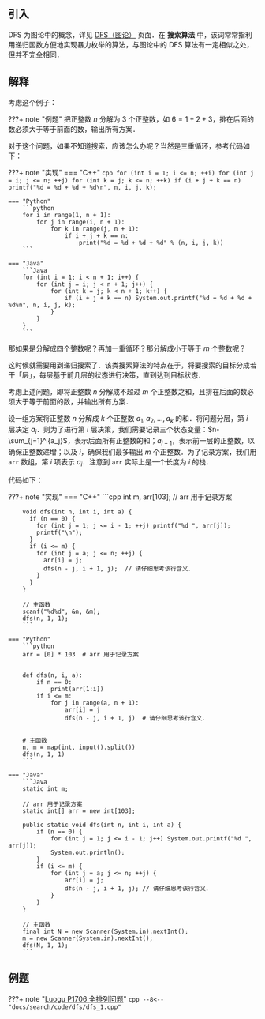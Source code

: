 ## 引入

DFS 为图论中的概念，详见 [DFS（图论）](../graph/dfs.md) 页面．在 **搜索算法** 中，该词常常指利用递归函数方便地实现暴力枚举的算法，与图论中的 DFS 算法有一定相似之处，但并不完全相同．

## 解释

考虑这个例子：

???+ note "例题"
    把正整数 $n$ 分解为 $3$ 个正整数，如 $6=1+2+3$，排在后面的数必须大于等于前面的数，输出所有方案．

对于这个问题，如果不知道搜索，应该怎么办呢？当然是三重循环，参考代码如下：

???+ note "实现"
    === "C++"
        ```cpp
        for (int i = 1; i <= n; ++i)
          for (int j = i; j <= n; ++j)
            for (int k = j; k <= n; ++k)
              if (i + j + k == n) printf("%d = %d + %d + %d\n", n, i, j, k);
        ```
    
    === "Python"
        ```python
        for i in range(1, n + 1):
            for j in range(i, n + 1):
                for k in range(j, n + 1):
                    if i + j + k == n:
                        print("%d = %d + %d + %d" % (n, i, j, k))
        ```
    
    === "Java"
        ```Java
        for (int i = 1; i < n + 1; i++) {
            for (int j = i; j < n + 1; j++) {
                for (int k = j; k < n + 1; k++) {
                    if (i + j + k == n) System.out.printf("%d = %d + %d + %d%n", n, i, j, k);
                }
            }
        }
        ```

那如果是分解成四个整数呢？再加一重循环？那分解成小于等于 $m$ 个整数呢？

这时候就需要用到递归搜索了．该类搜索算法的特点在于，将要搜索的目标分成若干「层」，每层基于前几层的状态进行决策，直到达到目标状态．

考虑上述问题，即将正整数 $n$ 分解成不超过 $m$ 个正整数之和，且排在后面的数必须大于等于前面的数，并输出所有方案．

设一组方案将正整数 $n$ 分解成 $k$ 个正整数 $a_1, a_2, \ldots, a_k$ 的和．将问题分层，第 $i$ 层决定 $a_i$．则为了进行第 $i$ 层决策，我们需要记录三个状态变量：$n-\sum_{j=1}^i{a_j}$，表示后面所有正整数的和；$a_{i-1}$，表示前一层的正整数，以确保正整数递增；以及 $i$，确保我们最多输出 $m$ 个正整数．为了记录方案，我们用 `arr` 数组，第 $i$ 项表示 $a_i$．注意到 `arr` 实际上是一个长度为 $i$ 的栈．

代码如下：

???+ note "实现"
    === "C++"
        ```cpp
        int m, arr[103];  // arr 用于记录方案
        
        void dfs(int n, int i, int a) {
          if (n == 0) {
            for (int j = 1; j <= i - 1; ++j) printf("%d ", arr[j]);
            printf("\n");
          }
          if (i <= m) {
            for (int j = a; j <= n; ++j) {
              arr[i] = j;
              dfs(n - j, i + 1, j);  // 请仔细思考该行含义．
            }
          }
        }
        
        // 主函数
        scanf("%d%d", &n, &m);
        dfs(n, 1, 1);
        ```
    
    === "Python"
        ```python
        arr = [0] * 103  # arr 用于记录方案
        
        
        def dfs(n, i, a):
            if n == 0:
                print(arr[1:i])
            if i <= m:
                for j in range(a, n + 1):
                    arr[i] = j
                    dfs(n - j, i + 1, j)  # 请仔细思考该行含义．
        
        
        # 主函数
        n, m = map(int, input().split())
        dfs(n, 1, 1)
        ```
    
    === "Java"
        ```Java
        static int m;
        
        // arr 用于记录方案
        static int[] arr = new int[103];
        
        public static void dfs(int n, int i, int a) {
            if (n == 0) {
                for (int j = 1; j <= i - 1; j++) System.out.printf("%d ", arr[j]);
                System.out.println();
            }
            if (i <= m) {
                for (int j = a; j <= n; ++j) {
                    arr[i] = j;
                    dfs(n - j, i + 1, j); // 请仔细思考该行含义．
                }
            }
        }
        
        // 主函数
        final int N = new Scanner(System.in).nextInt();
        m = new Scanner(System.in).nextInt();
        dfs(N, 1, 1);
        ```

## 例题

???+ note "[Luogu P1706 全排列问题](https://www.luogu.com.cn/problem/P1706)"
    ```cpp
    --8<-- "docs/search/code/dfs/dfs_1.cpp"
    ```
